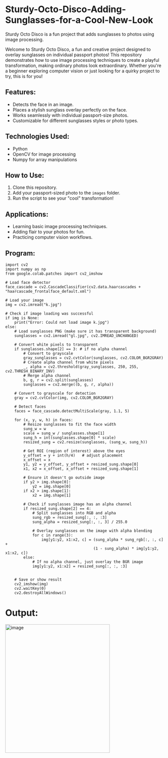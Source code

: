 # Sturdy-Octo-Disco-Adding-Sunglasses-for-a-Cool-New-Look

Sturdy Octo Disco is a fun project that adds sunglasses to photos using image processing.

Welcome to Sturdy Octo Disco, a fun and creative project designed to overlay sunglasses on individual passport photos! This repository demonstrates how to use image processing techniques to create a playful transformation, making ordinary photos look extraordinary. Whether you're a beginner exploring computer vision or just looking for a quirky project to try, this is for you!

## Features:
- Detects the face in an image.
- Places a stylish sunglass overlay perfectly on the face.
- Works seamlessly with individual passport-size photos.
- Customizable for different sunglasses styles or photo types.

## Technologies Used:
- Python
- OpenCV for image processing
- Numpy for array manipulations

## How to Use:
1. Clone this repository.
2. Add your passport-sized photo to the `images` folder.
3. Run the script to see your "cool" transformation!

## Applications:
- Learning basic image processing techniques.
- Adding flair to your photos for fun.
- Practicing computer vision workflows.

## Program:
```
import cv2
import numpy as np
from google.colab.patches import cv2_imshow

# Load face detector
face_cascade = cv2.CascadeClassifier(cv2.data.haarcascades + "haarcascade_frontalface_default.xml")

# Load your image
img = cv2.imread("k.jpg")

# Check if image loading was successful
if img is None:
    print("Error: Could not load image k.jpg")
else:
    # Load sunglasses PNG (make sure it has transparent background)
    sunglasses = cv2.imread("gl.jpg", cv2.IMREAD_UNCHANGED)

    # Convert white pixels to transparent
    if sunglasses.shape[2] == 3: # if no alpha channel
        # Convert to grayscale
        gray_sunglasses = cv2.cvtColor(sunglasses, cv2.COLOR_BGR2GRAY)
        # Create alpha channel from white pixels
        _, alpha = cv2.threshold(gray_sunglasses, 250, 255, cv2.THRESH_BINARY_INV)
        # Merge alpha channel
        b, g, r = cv2.split(sunglasses)
        sunglasses = cv2.merge((b, g, r, alpha))

    # Convert to grayscale for detection
    gray = cv2.cvtColor(img, cv2.COLOR_BGR2GRAY)

    # Detect faces
    faces = face_cascade.detectMultiScale(gray, 1.1, 5)

    for (x, y, w, h) in faces:
        # Resize sunglasses to fit the face width
        sung_w = w
        scale = sung_w / sunglasses.shape[1]
        sung_h = int(sunglasses.shape[0] * scale)
        resized_sung = cv2.resize(sunglasses, (sung_w, sung_h))

        # Get ROI (region of interest) above the eyes
        y_offset = y + int(h/4)   # adjust placement
        x_offset = x
        y1, y2 = y_offset, y_offset + resized_sung.shape[0]
        x1, x2 = x_offset, x_offset + resized_sung.shape[1]

        # Ensure it doesn't go outside image
        if y2 > img.shape[0]:
            y2 = img.shape[0]
        if x2 > img.shape[1]:
            x2 = img.shape[1]

        # Check if sunglasses image has an alpha channel
        if resized_sung.shape[2] == 4:
            # Split sunglasses into RGB and alpha
            sung_rgb = resized_sung[:, :, :3]
            sung_alpha = resized_sung[:, :, 3] / 255.0

            # Overlay sunglasses on the image with alpha blending
            for c in range(3):
                img[y1:y2, x1:x2, c] = (sung_alpha * sung_rgb[:, :, c] +
                                       (1 - sung_alpha) * img[y1:y2, x1:x2, c])
        else:
            # If no alpha channel, just overlay the BGR image
            img[y1:y2, x1:x2] = resized_sung[:, :, :3]


    # Save or show result
    cv2_imshow(img)
    cv2.waitKey(0)
    cv2.destroyAllWindows()
```
# Output:
<img width="331" height="406" alt="image" src="https://github.com/user-attachments/assets/3ef8eb7e-2a21-4496-a13e-6f23e8d3a21b" />



